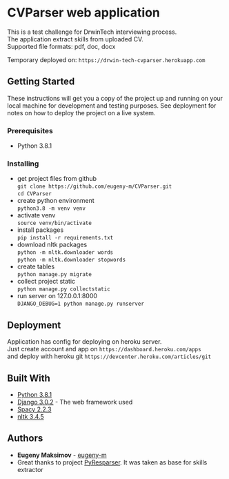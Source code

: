 # CVParser web application

This is a test challenge for DrwinTech interviewing process.  
The application extract skills from uploaded CV.  
Supported file formats: pdf, doc, docx  

Temporary deployed on: `https://drwin-tech-cvparser.herokuapp.com`

## Getting Started

These instructions will get you a copy of the project up and running on your local machine for development and testing purposes. See deployment for notes on how to deploy the project on a live system.

### Prerequisites

* Python 3.8.1

### Installing

* get project files from github  
`git clone https://github.com/eugeny-m/CVParser.git`  
`cd CVParser`
* create python environment  
`python3.8 -m venv venv`
* activate venv  
`source venv/bin/activate`
* install packages  
`pip install -r requirements.txt`
* download nltk packages  
`python -m nltk.downloader words`  
`python -m nltk.downloader stopwords`
* create tables  
`python manage.py migrate`
* collect project static  
`python manage.py collectstatic`
* run server on 127.0.0.1:8000  
`DJANGO_DEBUG=1 python manage.py runserver`

## Deployment

Application has config for deploying on heroku server.  
Just create account and app on `https://dashboard.heroku.com/apps`  
and deploy with heroku git `https://devcenter.heroku.com/articles/git`

## Built With

* [Python 3.8.1](https://www.python.org)
* [Django 3.0.2](https://www.djangoproject.com) - The web framework used
* [Spacy 2.2.3](https://spacy.io)
* [nltk 3.4.5](https://www.nltk.org)

## Authors

* **Eugeny Maksimov** -  [eugeny-m](https://github.com/eugeny-m)  
* Great thanks to project [PyResparser](https://github.com/OmkarPathak/pyresparser).
It was taken as base for skills extractor
